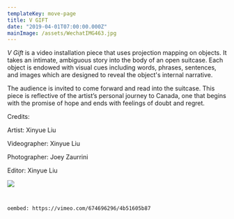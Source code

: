 ```yaml
---
templateKey: move-page
title: V GIFT
date: "2019-04-01T07:00:00.000Z"
mainImage: /assets/WechatIMG463.jpg
---
```

*V Gift* is a video installation piece that uses projection mapping on objects. It takes an intimate, ambiguous story into the body of an open suitcase. Each object is endowed with visual cues including words, phrases, sentences, and images which are designed to reveal the object's internal narrative. 

The audience is invited to come forward and read into the suitcase. This piece is reflective of the artist’s personal journey to Canada, one that begins with the promise of hope and ends with feelings of doubt and regret.

Credits:

Artist: Xinyue Liu

Videographer: Xinyue Liu

Photographer: Joey Zaurrini

Editor: Xinyue Liu

![](/assets/WechatIM.jpeg)

<div class="lines-2"></div>

<img src="/assets/WechatIMG463.jpg" alt="" title="" class=""></img>

<div class="lines-2"></div>

<img src="/assets/WechatIMG465.jpg" alt="" title="" class=""></img>

<div class="lines-3"></div>

`oembed: https://vimeo.com/674696296/4b51605b87`

[](<>)

[](<>)

<div class="lines-5"></div>